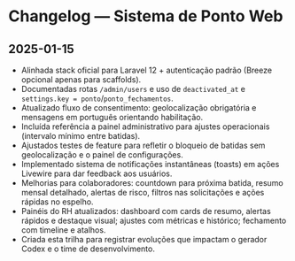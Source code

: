 # Changelog — Sistema de Ponto Web

## 2025-01-15
- Alinhada stack oficial para Laravel 12 + autenticação padrão (Breeze opcional apenas para scaffolds).
- Documentadas rotas `/admin/users` e uso de `deactivated_at` e `settings.key = ponto`/`ponto_fechamentos`.
- Atualizado fluxo de consentimento: geolocalização obrigatória e mensagens em português orientando habilitação.
- Incluída referência a painel administrativo para ajustes operacionais (intervalo mínimo entre batidas).
- Ajustados testes de feature para refletir o bloqueio de batidas sem geolocalização e o painel de configurações.
- Implementado sistema de notificações instantâneas (toasts) em ações Livewire para dar feedback aos usuários.
- Melhorias para colaboradores: countdown para próxima batida, resumo mensal detalhado, alertas de risco, filtros nas solicitações e ações rápidas no espelho.
- Painéis do RH atualizados: dashboard com cards de resumo, alertas rápidos e destaque visual; ajustes com métricas e histórico; fechamento com timeline e atalhos.
- Criada esta trilha para registrar evoluções que impactam o gerador Codex e o time de desenvolvimento.
